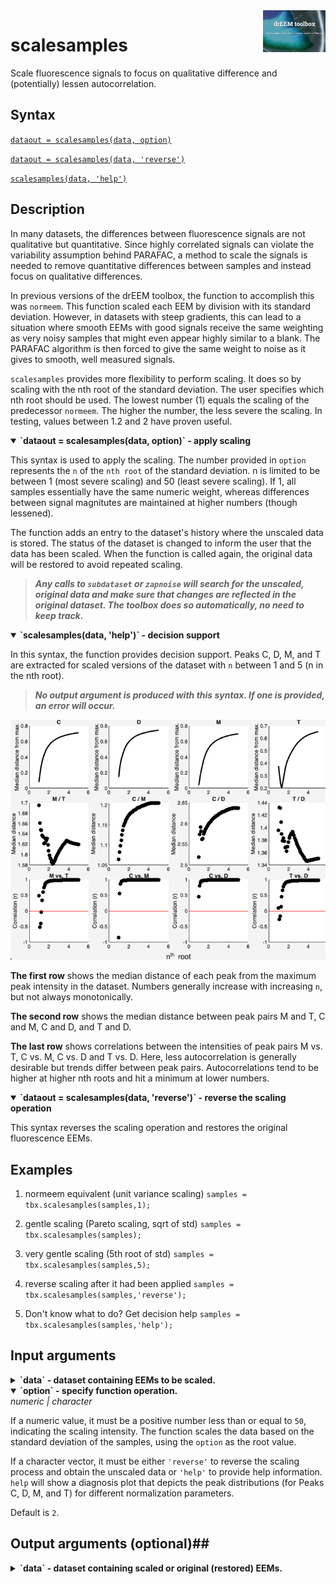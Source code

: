 <img src="top right corner logo.png" width="100" height="auto" align="right"/>

# scalesamples #
Scale fluorescence signals to focus on qualitative difference and (potentially) lessen autocorrelation.



## Syntax

[`dataout = scalesamples(data, option)`](#syntax1)

[`dataout = scalesamples(data, 'reverse')`](#syntax3)

[`scalesamples(data, 'help')`](#syntax2)

## Description ##

In many datasets, the differences between fluorescence signals are not qualitative but quantitative. Since highly correlated signals can violate the variability assumption behind PARAFAC, a method to scale the signals is needed to remove quantitative differences between samples and instead focus on qualitative differences.

In previous versions of the drEEM toolbox, the function to accomplish this was `normeem`. This function scaled each EEM by division with its standard deviation. However, in datasets with steep gradients, this can lead to a situation where smooth EEMs with good signals receive the same weighting as very noisy samples that might even appear highly similar to a blank. The PARAFAC algorithm is then forced to give the same weight to noise as it gives to smooth, well measured signals.

`scalesamples` provides more flexibility to perform scaling. It does so by scaling with the nth root of the standard deviation. The user specifies which nth root should be used. The lowest number (1) equals the scaling of the predecessor `normeem`. The higher the number, the less severe the scaling. In testing, values between 1.2 and 2 have proven useful.


<details open>
<summary>
<b>`dataout = scalesamples(data, option)` - apply scaling</b>
</summary>
 <a name="syntax1"></a>
 
 This syntax is used to apply the scaling. The number provided in `option` represents the `n` of the `nth root` of the standard deviation. n is limited to be between 1 (most severe scaling) and 50 (least severe scaling). If 1, all samples essentially have the same numeric weight, whereas differences between signal magnitutes are maintained at higher numbers (though lessened).
 
The function adds an entry to the dataset's history where the unscaled data is stored. The status of the dataset is changed to inform the user that the data has been scaled. When the function is called again, the original data will be restored to avoid repeated scaling.

> ***Any calls to `subdataset` or `zapnoise` will search for the unscaled, original data and make sure that changes are reflected in the original dataset. The toolbox does so automatically, no need to keep track.***
 

 
</details>

<details open>
<summary>
<b>`scalesamples(data, 'help')` - decision support</b>
</summary>
 <a name="syntax2"></a>
 
 In this syntax, the function provides decision support. Peaks C, D, M, and T are extracted for scaled versions of the dataset with `n` between 1 and 5 (n in the nth root).
 
 > ***No output argument is produced with this syntax. If one is provided, an error will occur.***
 
 <img src="scalesamplesdiag.png" width="auto" height="auto" align="justified"/>
 
**The first row** shows the median distance of each peak from the maximum peak intensity in the dataset. Numbers generally increase with increasing `n`, but not always monotonically.	
 
**The second row** shows the median distance between peak pairs M and T, C and M, C and D, and T and D.
 
**The last row** shows correlations between the intensities of peak pairs M vs. T, C vs. M, C vs. D and T vs. D. Here, less autocorrelation is generally desirable but trends differ between peak pairs. Autocorrelations tend to be higher at higher nth roots and hit a minimum at lower numbers.
 
</details>


<details open>
<summary>
<b>`dataout = scalesamples(data, 'reverse')` - reverse the scaling operation</b>
</summary>
 <a name="syntax3"></a>
 
 This syntax reverses the scaling operation and restores the original fluorescence EEMs.
 
</details>

## Examples

1. normeem equivalent (unit variance scaling)
`samples = tbx.scalesamples(samples,1);`

2. gentle scaling  (Pareto scaling, sqrt of std)
`samples = tbx.scalesamples(samples);`

3. very gentle scaling  (5th root of std)
`samples = tbx.scalesamples(samples,5);`

4. reverse scaling after it had been applied
`samples = tbx.scalesamples(samples,'reverse');`

5. Don't know what to do? Get decision help
`samples = tbx.scalesamples(samples,'help');`

## Input arguments ##

<details>
    <summary><b>`data` - dataset containing EEMs to be scaled.</b></summary>
    <i>drEEMdataset</i>
        
A dataset of the class `drEEMdataset` that passes the validation function `data.validate(data)`. 

> If the status property `data.status.signalScaling` is not `"original scale"`, the function automatically searches the original dataset and does not repeat scaling on scaled EEMs.

</details>


<details open>
    <summary><b>`option` - specify function operation.</b></summary>
    <i>numeric | character</i>



If a numeric value, it must be a positive number less than or equal to `50`, indicating the scaling intensity. The function scales the data based on the standard deviation of the samples, using the `option` as the root value.

If a character vector, it must be either `'reverse'` to reverse the scaling process and obtain the unscaled data or `'help'` to provide help information. `help` will show a diagnosis plot that depicts the peak distributions (for Peaks C, D, M, and T) for different normalization parameters.

Default is `2`.

</details>

## Output arguments (optional)##

<details>
    <summary><b>`data` - dataset containing scaled or original (restored) EEMs.</b></summary>
    <i>drEEMdataset</i>
        
A dataset of the class `drEEMdataset` that passes the validation function `data.validate(data)`. 

> If the status property `data.status.signalScaling` follows any changes made by the function.

</details>
